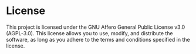 # License

This project is licensed under the GNU Affero General Public License v3.0 (AGPL-3.0). This license allows you to use, modify, and distribute the software, as long as you adhere to the terms and conditions specified in the license.

